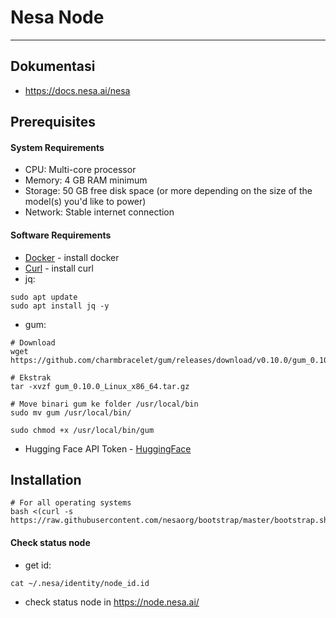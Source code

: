 # Nesa Node
-----

## Dokumentasi
- https://docs.nesa.ai/nesa


## Prerequisites

#### System Requirements

- CPU: Multi-core processor
- Memory: 4 GB RAM minimum
- Storage: 50 GB free disk space (or more depending on the size of the model(s) you'd like to power)
- Network: Stable internet connection

#### Software Requirements
- [Docker](https://docs.docker.com/engine/install/ubuntu/) - install docker
- [Curl](https://curl.se/docs/install.html) - install curl
- jq: 
```
sudo apt update
sudo apt install jq -y
```
- gum:
```
# Download 
wget https://github.com/charmbracelet/gum/releases/download/v0.10.0/gum_0.10.0_Linux_x86_64.tar.gz

# Ekstrak 
tar -xvzf gum_0.10.0_Linux_x86_64.tar.gz

# Move binari gum ke folder /usr/local/bin
sudo mv gum /usr/local/bin/

sudo chmod +x /usr/local/bin/gum
```
- Hugging Face API Token - [HuggingFace](https://huggingface.co/settings/tokens)
## Installation
```
# For all operating systems
bash <(curl -s https://raw.githubusercontent.com/nesaorg/bootstrap/master/bootstrap.sh)
```
#### Check status node
- get id: 
```
cat ~/.nesa/identity/node_id.id
```
- check status node in https://node.nesa.ai/
